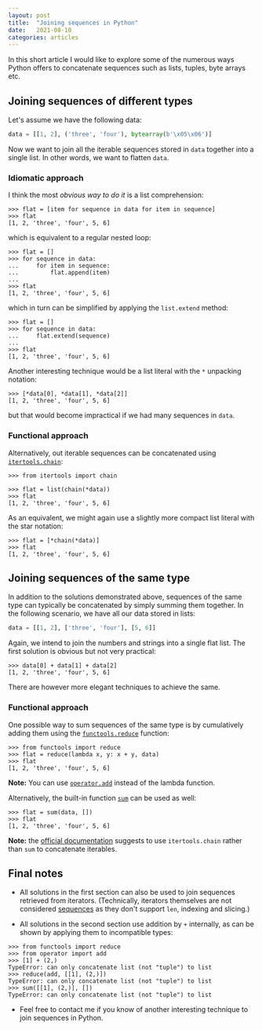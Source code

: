 ```yaml
---
layout: post
title:  "Joining sequences in Python"
date:   2021-08-10
categories: articles
---
```


In this short article I would like to explore some of the numerous ways Python
offers to concatenate sequences such as lists, tuples, byte arrays etc.

## Joining sequences of different types

Let's assume we have the following data:

```python
data = [[1, 2], ('three', 'four'), bytearray(b'\x05\x06')]
```

Now we want to join all the iterable sequences stored in `data` together into
a single list. In other words, we want to flatten `data`.

### Idiomatic approach

I think the most *obvious way to do it* is a list comprehension:

```pycon
>>> flat = [item for sequence in data for item in sequence]
>>> flat
[1, 2, 'three', 'four', 5, 6]
```

which is equivalent to a regular nested loop:

```pycon
>>> flat = []
>>> for sequence in data:
...     for item in sequence:
...         flat.append(item)
... 
>>> flat
[1, 2, 'three', 'four', 5, 6]
```

which in turn can be simplified by applying the `list.extend` method:

```pycon
>>> flat = []
>>> for sequence in data:
...     flat.extend(sequence)
... 
>>> flat
[1, 2, 'three', 'four', 5, 6]
```

Another interesting technique would be a list literal with the `*` unpacking
notation:

```pycon
>>> [*data[0], *data[1], *data[2]]
[1, 2, 'three', 'four', 5, 6]
```

but that would become impractical if we had many sequences in `data`.

### Functional approach

Alternatively, out iterable sequences can be concatenated using
[`itertools.chain`][docs_chain]:

```pycon
>>> from itertools import chain

>>> flat = list(chain(*data))
>>> flat
[1, 2, 'three', 'four', 5, 6]
```

As an equivalent, we might again use a slightly more compact list literal with
the star notation:

```pycon
>>> flat = [*chain(*data)]
>>> flat
[1, 2, 'three', 'four', 5, 6]
```

## Joining sequences of the same type

In addition to the solutions demonstrated above, sequences of the same type can
typically be concatenated by simply summing them together. In the following
scenario, we have all our data stored in lists:

```python
data = [[1, 2], ['three', 'four'], [5, 6]]
```

Again, we intend to join the numbers and strings into a single flat list. The
first solution is obvious but not very practical:

```pycon
>>> data[0] + data[1] + data[2]
[1, 2, 'three', 'four', 5, 6]
```

There are however more elegant techniques to achieve the same.

### Functional approach

One possible way to sum sequences of the same type is by cumulatively adding
them using the [`functools.reduce`][docs_reduce] function:

```pycon
>>> from functools import reduce
>>> flat = reduce(lambda x, y: x + y, data)
>>> flat
[1, 2, 'three', 'four', 5, 6]
```

**Note:** You can use [`operator.add`][docs_add] instead of the lambda function.

Alternatively, the built-in function [`sum`][docs_sum] can be used as well:

```pycon
>>> flat = sum(data, [])
>>> flat
[1, 2, 'three', 'four', 5, 6]
```

**Note:** the [official documentation][docs_sum] suggests to use
`itertools.chain` rather than `sum` to concatenate iterables.

## Final notes

- All solutions in the first section can also be used to join sequences
retrieved from iterators. (Technically, iterators themselves are not considered
[sequences][docs_sequence] as they don't support `len`, indexing and slicing.)

- All solutions in the second section use addition by `+` internally, as can be
shown by applying them to incompatible types:
```pycon
>>> from functools import reduce
>>> from operator import add
>>> [1] + (2,)
TypeError: can only concatenate list (not "tuple") to list
>>> reduce(add, [[1], (2,)])
TypeError: can only concatenate list (not "tuple") to list
>>> sum([[1], (2,)], [])
TypeError: can only concatenate list (not "tuple") to list
```

- Feel free to contact me if you know of another interesting technique to
join sequences in Python.

[docs_chain]: https://docs.python.org/3/library/itertools.html#itertools.chain
[docs_reduce]: https://docs.python.org/3/library/functools.html#functools.reduce
[docs_add]: https://docs.python.org/3/library/operator.html#operator.add
[docs_sum]: https://docs.python.org/3/library/functions.html#sum
[docs_sequence]: https://docs.python.org/3/glossary.html#term-sequence
